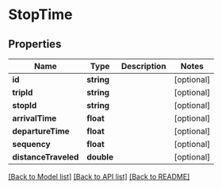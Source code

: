 # StopTime

## Properties
Name | Type | Description | Notes
------------ | ------------- | ------------- | -------------
**id** | **string** |  | [optional] 
**tripId** | **string** |  | [optional] 
**stopId** | **string** |  | [optional] 
**arrivalTime** | **float** |  | [optional] 
**departureTime** | **float** |  | [optional] 
**sequency** | **float** |  | [optional] 
**distanceTraveled** | **double** |  | [optional] 

[[Back to Model list]](../README.md#documentation-for-models) [[Back to API list]](../README.md#documentation-for-api-endpoints) [[Back to README]](../README.md)



